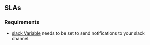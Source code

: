 ## SLAs

### Requirements

- [slack Variable](../../config/slack.json) needs to be set to send notifications to your slack channel.
